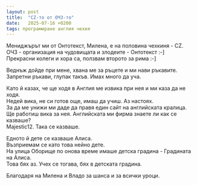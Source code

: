 ```yaml
---
layout: post
title:  "CZ-то от ОЧЗ-то"
date:   2025-07-16 +0200
tags: програмиране англия чехия
---
```

Мениджърът ми от Онтотекст, Милена, е на половина чехкиня - CZ.  
ОЧЗ - организация на чудовищата и злодеите - Онтотекст :-]  
Прекрасни колеги и хора са, ползвам второто за рима :-]

Веднъж дойде при мене, хвана ме за ръцете и ми нави ръкавите.   
Запретни ръкави, глупак такъв. Имах много да уча.  

Като й казах, че ще ходя в Англия ме извика при нея и ми каза да не ходя.   
Недей вика, не си готов още, имаш да учиш. Аз настоях.  
За да ме унижи ми даде да правя един сайт на английската кралица.   
Ще работиш вика за нея. Английската ми фирма знаете ли как се казваше?  
Majestic12. Така се казваше.

Едното й дете се казваше Алиса.    
Възприемам се като това нейно дете.    
На улица Оборище по онова време имаше детска градина - Градината на Алиса.    
Това бях аз. Учех се тогава, бях в детската градина.
 
Благодаря на Милена и Владо за шанса и за всички уроци.
